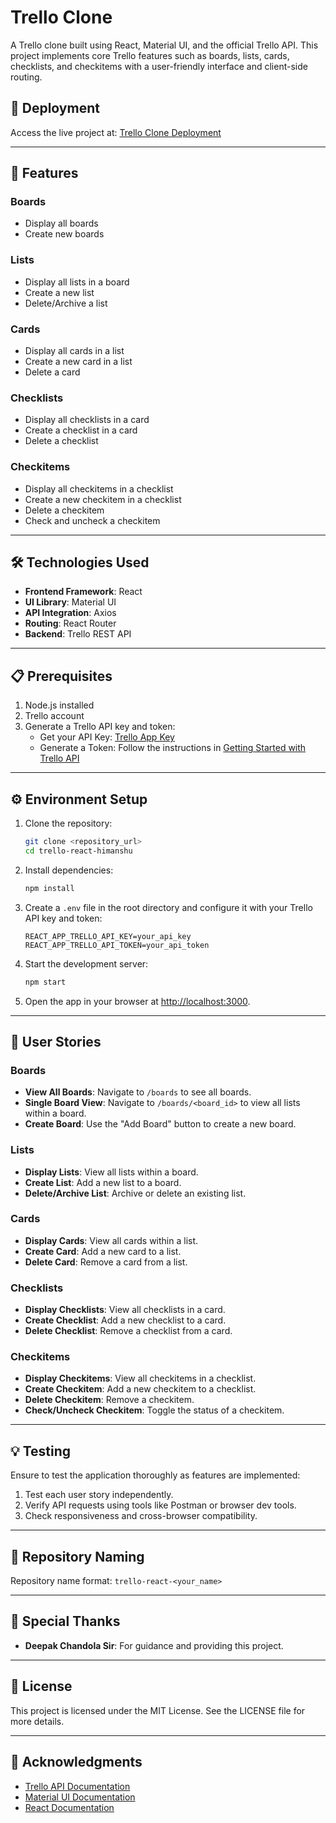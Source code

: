 # Trello Clone

A Trello clone built using React, Material UI, and the official Trello API. This project implements core Trello features such as boards, lists, cards, checklists, and checkitems with a user-friendly interface and client-side routing.

## 🚀 Deployment

Access the live project at: [Trello Clone Deployment](https://trello-react-himanshu-mehra-io1y.vercel.app/boards)

---

## 🚀 Features

### Boards
- Display all boards
- Create new boards

### Lists
- Display all lists in a board
- Create a new list
- Delete/Archive a list

### Cards
- Display all cards in a list
- Create a new card in a list
- Delete a card

### Checklists
- Display all checklists in a card
- Create a checklist in a card
- Delete a checklist

### Checkitems
- Display all checkitems in a checklist
- Create a new checkitem in a checklist
- Delete a checkitem
- Check and uncheck a checkitem

---

## 🛠️ Technologies Used

- **Frontend Framework**: React
- **UI Library**: Material UI
- **API Integration**: Axios
- **Routing**: React Router
- **Backend**: Trello REST API

---

## 📋 Prerequisites

1. Node.js installed
2. Trello account
3. Generate a Trello API key and token:
   - Get your API Key: [Trello App Key](https://trello.com/app-key)
   - Generate a Token: Follow the instructions in [Getting Started with Trello API](https://developer.atlassian.com/cloud/trello/guides/rest-api/api-introduction/)

---

## ⚙️ Environment Setup

1. Clone the repository:
   ```bash
   git clone <repository_url>
   cd trello-react-himanshu
   ```

2. Install dependencies:
   ```bash
   npm install
   ```

3. Create a `.env` file in the root directory and configure it with your Trello API key and token:
   ```env
   REACT_APP_TRELLO_API_KEY=your_api_key
   REACT_APP_TRELLO_API_TOKEN=your_api_token
   ```

4. Start the development server:
   ```bash
   npm start
   ```

5. Open the app in your browser at [http://localhost:3000](http://localhost:3000).

---

## 📖 User Stories

### Boards
- **View All Boards**: Navigate to `/boards` to see all boards.
- **Single Board View**: Navigate to `/boards/<board_id>` to view all lists within a board.
- **Create Board**: Use the "Add Board" button to create a new board.

### Lists
- **Display Lists**: View all lists within a board.
- **Create List**: Add a new list to a board.
- **Delete/Archive List**: Archive or delete an existing list.

### Cards
- **Display Cards**: View all cards within a list.
- **Create Card**: Add a new card to a list.
- **Delete Card**: Remove a card from a list.

### Checklists
- **Display Checklists**: View all checklists in a card.
- **Create Checklist**: Add a new checklist to a card.
- **Delete Checklist**: Remove a checklist from a card.

### Checkitems
- **Display Checkitems**: View all checkitems in a checklist.
- **Create Checkitem**: Add a new checkitem to a checklist.
- **Delete Checkitem**: Remove a checkitem.
- **Check/Uncheck Checkitem**: Toggle the status of a checkitem.

---

## 💡 Testing

Ensure to test the application thoroughly as features are implemented:
1. Test each user story independently.
2. Verify API requests using tools like Postman or browser dev tools.
3. Check responsiveness and cross-browser compatibility.

---

## 🚀 Repository Naming

Repository name format: `trello-react-<your_name>`

---

## 🙏 Special Thanks

- **Deepak Chandola Sir**: For guidance and providing this project.

---

## 📝 License

This project is licensed under the MIT License. See the LICENSE file for more details.

---

## 🔗 Acknowledgments

- [Trello API Documentation](https://developer.atlassian.com/cloud/trello/rest/)
- [Material UI Documentation](https://mui.com/)
- [React Documentation](https://reactjs.org/)
